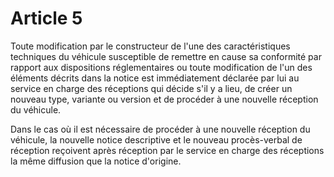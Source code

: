 # Article 5

Toute modification par le constructeur de l'une des caractéristiques techniques du véhicule susceptible de remettre en cause sa conformité par rapport aux dispositions réglementaires ou toute modification de l'un des éléments décrits dans la notice est immédiatement déclarée par lui au service en charge des réceptions qui décide s'il y a lieu, de créer un nouveau type, variante ou version et de procéder à une nouvelle réception du véhicule.

Dans le cas où il est nécessaire de procéder à une nouvelle réception du véhicule, la nouvelle notice descriptive et le nouveau procès-verbal de réception reçoivent après réception par le service en charge des réceptions la même diffusion que la notice d'origine.
